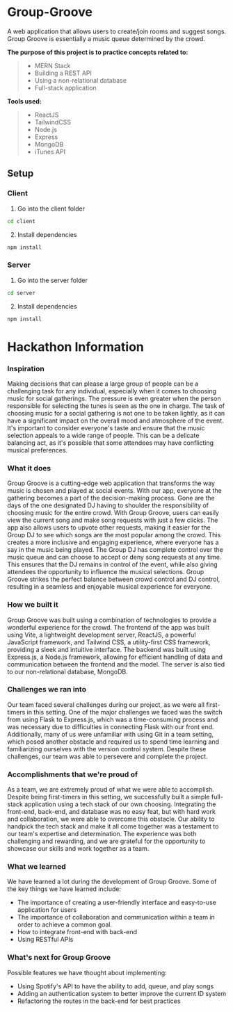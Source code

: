 # Group-Groove

A web application that allows users to create/join rooms and suggest songs. Group Groove is essentially a music queue determined by the crowd.

**The purpose of this project is to practice concepts related to:**
> - MERN Stack
> - Building a REST API
> - Using a non-relational database
> - Full-stack application

**Tools used:**
> - ReactJS
> - TailwindCSS
> - Node.js
> - Express
> - MongoDB
> - iTunes API

## Setup

### Client
1. Go into the client folder
```sh
cd client
```

2. Install dependencies
```sh
npm install
```

### Server
1. Go into the server folder
```sh
cd server
```

2. Install dependencies
```sh
npm install
```

# Hackathon Information

### Inspiration
Making decisions that can please a large group of people can be a challenging task for any individual, especially when it comes to choosing music for social gatherings. The pressure is even greater when the person responsible for selecting the tunes is seen as the one in charge. The task of choosing music for a social gathering is not one to be taken lightly, as it can have a significant impact on the overall mood and atmosphere of the event. It's important to consider everyone's taste and ensure that the music selection appeals to a wide range of people. This can be a delicate balancing act, as it's possible that some attendees may have conflicting musical preferences.

### What it does
Group Groove is a cutting-edge web application that transforms the way music is chosen and played at social events. With our app, everyone at the gathering becomes a part of the decision-making process. Gone are the days of the one designated DJ having to shoulder the responsibility of choosing music for the entire crowd. With Group Groove, users can easily view the current song and make song requests with just a few clicks. The app also allows users to upvote other requests, making it easier for the Group DJ to see which songs are the most popular among the crowd. This creates a more inclusive and engaging experience, where everyone has a say in the music being played. The Group DJ has complete control over the music queue and can choose to accept or deny song requests at any time. This ensures that the DJ remains in control of the event, while also giving attendees the opportunity to influence the musical selections. Group Groove strikes the perfect balance between crowd control and DJ control, resulting in a seamless and enjoyable musical experience for everyone.

### How we built it
Group Groove was built using a combination of technologies to provide a wonderful experience for the crowd. The frontend of the app was built using Vite, a lightweight development server, ReactJS, a powerful JavaScript framework, and Tailwind CSS, a utility-first CSS framework, providing a sleek and intuitive interface. The backend was built using Express.js, a Node.js framework, allowing for efficient handling of data and communication between the frontend and the model. The server is also tied to our non-relational database, MongoDB.

### Challenges we ran into
Our team faced several challenges during our project, as we were all first-timers in this setting. One of the major challenges we faced was the switch from using Flask to Express.js, which was a time-consuming process and was necessary due to difficulties in connecting Flask with our front end. Additionally, many of us were unfamiliar with using Git in a team setting, which posed another obstacle and required us to spend time learning and familiarizing ourselves with the version control system. Despite these challenges, our team was able to persevere and complete the project.

### Accomplishments that we're proud of
As a team, we are extremely proud of what we were able to accomplish. Despite being first-timers in this setting, we successfully built a simple full-stack application using a tech stack of our own choosing. Integrating the front-end, back-end, and database was no easy feat, but with hard work and collaboration, we were able to overcome this obstacle. Our ability to handpick the tech stack and make it all come together was a testament to our team's expertise and determination. The experience was both challenging and rewarding, and we are grateful for the opportunity to showcase our skills and work together as a team.

### What we learned
We have learned a lot during the development of Group Groove. Some of the key things we have learned include:
- The importance of creating a user-friendly interface and easy-to-use application for users
- The importance of collaboration and communication within a team in order to achieve a common goal.
- How to integrate front-end with back-end
- Using RESTful APIs

### What's next for Group Groove
Possible features we have thought about implementing:
- Using Spotify's API to have the ability to add, queue, and play songs
- Adding an authentication system to better improve the current ID system
- Refactoring the routes in the back-end for best practices
